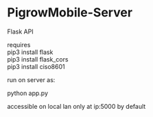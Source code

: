 # PigrowMobile-Server

Flask API

requires </br>
pip3 install flask </br>
pip3 install flask_cors </br>
pip3 install ciso8601

run on server as:

python app.py

accessible on local lan only at ip:5000 by default
